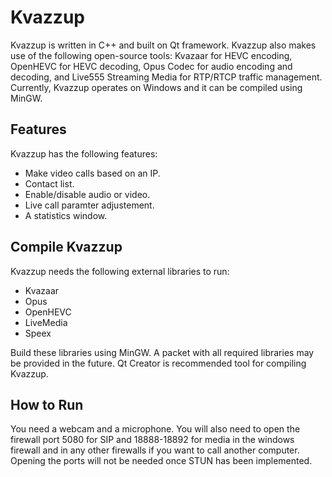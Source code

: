 Kvazzup
=======

Kvazzup is written in C++ and built on Qt framework. Kvazzup also makes use of the following open-source tools: Kvazaar for HEVC encoding, OpenHEVC for HEVC decoding, Opus Codec for audio encoding and decoding, and Live555 Streaming Media for RTP/RTCP traffic management. Currently, Kvazzup operates on Windows and it can be compiled using MinGW.

## Features 

Kvazzup has the following features:  
- Make video calls based on an IP.  
- Contact list.  
- Enable/disable audio or video.  
- Live call paramter adjustement.  
- A statistics window.

## Compile Kvazzup

Kvazzup needs the following external libraries to run:  
- Kvazaar  
- Opus  
- OpenHEVC  
- LiveMedia  
- Speex

Build these libraries using MinGW. A packet with all required libraries may be provided in the future. Qt Creator is recommended tool for compiling Kvazzup.

## How to Run

You need a webcam and a microphone. You will also need to open the firewall port 5080 for SIP and 18888-18892 for media in the windows firewall and in any other firewalls if you want to call another computer. Opening the ports will not be needed once STUN has been implemented.